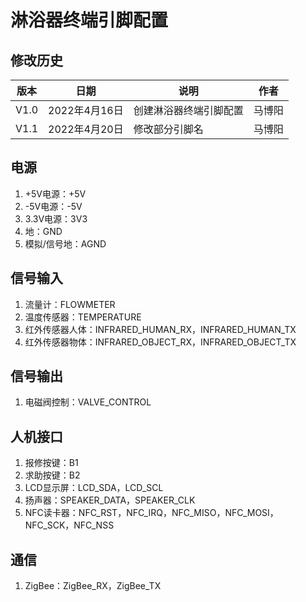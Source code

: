 # 淋浴器终端引脚配置  

## 修改历史  
|版本|日期|说明|作者|  
|----|----|----|----|  
|V1.0|2022年4月16日|创建淋浴器终端引脚配置|马博阳|  
|V1.1|2022年4月20日|修改部分引脚名|马博阳|  

## 电源  
1. +5V电源：+5V  
2. -5V电源：-5V  
3. 3.3V电源：3V3  
4. 地：GND  
5. 模拟/信号地：AGND  

## 信号输入  
1. 流量计：FLOWMETER  
2. 温度传感器：TEMPERATURE  
3. 红外传感器人体：INFRARED_HUMAN_RX，INFRARED_HUMAN_TX  
4. 红外传感器物体：INFRARED_OBJECT_RX，INFRARED_OBJECT_TX  

## 信号输出  
1. 电磁阀控制：VALVE_CONTROL  

## 人机接口  
1. 报修按键：B1  
2. 求助按键：B2  
3. LCD显示屏：LCD_SDA，LCD_SCL  
4. 扬声器：SPEAKER_DATA，SPEAKER_CLK  
5. NFC读卡器：NFC_RST，NFC_IRQ，NFC_MISO，NFC_MOSI，NFC_SCK，NFC_NSS  

## 通信  
1. ZigBee：ZigBee_RX，ZigBee_TX  
